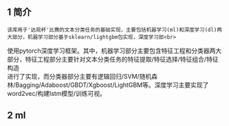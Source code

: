 ## 1 简介
    该库用于'达观杯'比赛的文本分类任务的基础实现，主要包括机器学习(ml)和深度学习(dl)两大部分，机器学习部分基于sklearn/lightgbm包实现，深度学习部<br>
使用pytorch深度学习框架。其中，机器学习部分主要包含特征工程和分类器两大部分，特征工程部分主要针对文本分类任务的特征提取/特征选择/特征组合/特征构造<br>
进行了实现，而分类器部分主要有逻辑回归/SVM/随机森林/Bagging/Adaboost/GBDT/Xgboost/LightGBM等。深度学习主要实现了word2vec/构建lstm模型/训练可视。<br>
## 2 ml
